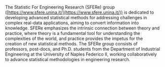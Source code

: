 The Statistic For Engineering Research (SFERe) group ([https://www.sfere.unina.it/](https://www.sfere.unina.it/)) is dedicated to developing advanced statistical methods for addressing challenges in complex real-data applications, aiming to convert information into knowledge. 
SFERe emphasizes the intrinsic connection between theory and practice, where theory is a fundamental tool for understanding the complexities of the world, and practice provides the impetus for the creation of new statistical methods. 
The SFERe group consists of professors, post-docs, and Ph.D. students from the Department of Industrial Engineering at the University of Naples Federico II, working collaboratively to advance statistical methodologies in engineering research.
